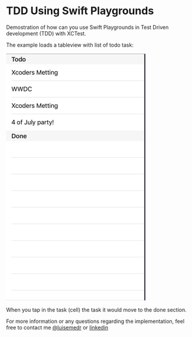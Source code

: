 # TDD Using Swift Playgrounds

Demostration of how can you use Swift Playgrounds in Test Driven development (TDD) with XCTest.

The example loads a tableview with list of todo task:

![TDD Using Swift Playgrounds](TodoTableView.png)

When you tap in the task (cell) the task it would move to the done section.

For more information or any questions regarding the implementation, feel free to contact me [@luisemedr](https://twitter.com/luisemedr) or [linkedin](https://www.linkedin.com/in/luisemedrano/)
